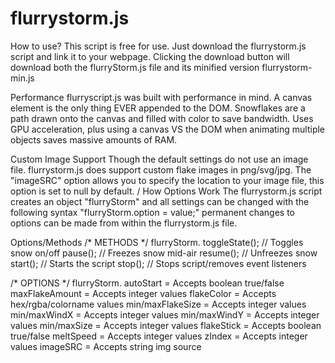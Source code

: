 # flurrystorm.js

How to use?
This script is free for use. Just download the flurrystorm.js script and link it to your webpage. Clicking the download button will download both the flurryStorm.js file and its minified version flurrystorm-min.js
<script src="flurryscript.js" defer></script>

Performance
flurryscript.js was built with performance in mind. A canvas element is the only thing EVER appended to the DOM. Snowflakes are a path drawn onto the canvas and filled with color to save bandwidth. Uses GPU acceleration, plus using a canvas VS the DOM when animating multiple objects saves massive amounts of RAM.

Custom Image Support
Though the default settings do not use an image file. flurrystorm.js does support custom flake images in png/svg/jpg. The "imageSRC" option allows you to specify the location to your image file, this option is set to null by default.
/
How Options Work
The flurrystorm.js script creates an object "flurryStorm" and all settings can be changed with the following syntax "flurryStorm.option = value;" permanent changes to options can be made from within the flurrystorm.js file.

Options/Methods
/* METHODS */
flurryStorm.
toggleState(); // Toggles snow on/off
pause(); // Freezes snow mid-air
resume(); // Unfreezes snow
start(); // Starts the script
stop(); // Stops script/removes event listeners

/* OPTIONS */
flurryStorm.
autoStart = Accepts boolean true/false
maxFlakeAmount = Accepts integer values
flakeColor = Accepts hex/rgba/colorname values
min/maxFlakeSize = Accepts integer values
min/maxWindX = Accepts integer values
min/maxWindY = Accepts integer values
min/maxSize = Accepts integer values
flakeStick = Accepts boolean true/false
meltSpeed = Accepts integer values
zIndex = Accepts integer values
imageSRC = Accepts string img source
